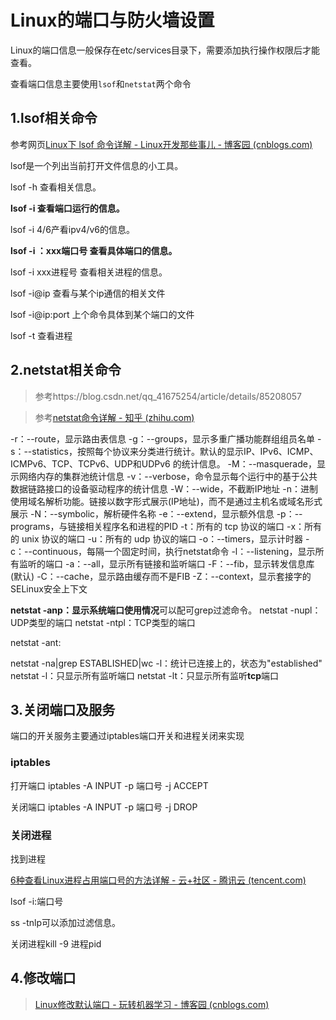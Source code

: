 # Linux的端口与防火墙设置

Linux的端口信息一般保存在etc/services目录下，需要添加执行操作权限后才能查看。

查看端口信息主要使用`lsof`和`netstat`两个命令

## 1.lsof相关命令

参考网页[Linux下 lsof 命令详解 - Linux开发那些事儿 - 博客园 (cnblogs.com)](https://www.cnblogs.com/wanng/p/lsof-cmd.html)

lsof是一个列出当前打开文件信息的小工具。

lsof -h 查看相关信息。

**lsof -i 查看端口运行的信息。**

lsof -i 4/6产看ipv4/v6的信息。

**lsof -i ：xxx端口号 查看具体端口的信息。**

lsof -i xxx进程号 查看相关进程的信息。

lsof -i@ip 查看与某个ip通信的相关文件

lsof -i@ip:port 上个命令具体到某个端口的文件

lsof -t 查看进程



## 2.netstat相关命令

> 参考https://blog.csdn.net/qq_41675254/article/details/85208057

>  参考[netstat命令详解 - 知乎 (zhihu.com)](https://zhuanlan.zhihu.com/p/367635200)

-r：--route，显示路由表信息
-g：--groups，显示多重广播功能群组组员名单
-s：--statistics，按照每个协议来分类进行统计。默认的显示IP、IPv6、ICMP、ICMPv6、TCP、TCPv6、UDP和UDPv6 的统计信息。
-M：--masquerade，显示网络内存的集群池统计信息
-v：--verbose，命令显示每个运行中的基于公共数据链路接口的设备驱动程序的统计信息
-W：--wide，不截断IP地址
-n：进制使用域名解析功能。链接以数字形式展示(IP地址)，而不是通过主机名或域名形式展示
-N：--symbolic，解析硬件名称
-e：--extend，显示额外信息
-p：--programs，与链接相关程序名和进程的PID
-t：所有的 tcp 协议的端口
-x：所有的 unix 协议的端口
-u：所有的 udp 协议的端口
-o：--timers，显示计时器
-c：--continuous，每隔一个固定时间，执行netstat命令
-l：--listening，显示所有监听的端口
-a：--all，显示所有链接和监听端口
-F：--fib，显示转发信息库(默认)
-C：--cache，显示路由缓存而不是FIB
-Z：--context，显示套接字的SELinux安全上下文

**netstat -anp：显示系统端口使用情况**可以配可grep过滤命令。
netstat -nupl：UDP类型的端口
netstat -ntpl：TCP类型的端口

netstat -ant:

netstat -na|grep ESTABLISHED|wc -l：统计已连接上的，状态为"established"
netstat -l：只显示所有监听端口
netstat -lt：只显示所有监听**tcp**端口

## 3.关闭端口及服务

端口的开关服务主要通过iptables端口开关和进程关闭来实现

### iptables

打开端口 iptables -A INPUT -p 端口号 -j ACCEPT

关闭端口 iptables -A INPUT -p 端口号 -j DROP

### 关闭进程

找到进程

[6种查看Linux进程占用端口号的方法详解 - 云+社区 - 腾讯云 (tencent.com)](https://cloud.tencent.com/developer/article/1721588)

lsof -i:端口号

ss -tnlp可以添加过滤信息。

关闭进程kill -9 进程pid

## 4.修改端口

> [Linux修改默认端口 - 玩转机器学习 - 博客园 (cnblogs.com)](https://www.cnblogs.com/shierlou-123/p/13589691.html)







